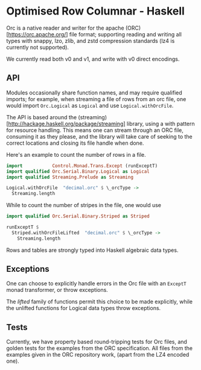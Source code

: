 Optimised Row Columnar - Haskell
================================

Orc is a native reader and writer for the apache
(ORC)[https://orc.apache.org/] file format; supporting reading and
writing all types with snappy, lzo, zlib, and zstd compression
standards (lz4 is currently not supported).

We currently read both v0 and v1, and write with v0 direct encodings.

API
---

Modules occasionally share function names, and may require qualified
imports; for example, when streaming a file of rows from an orc
file, one would import `Orc.Logical` as `Logical` and use
`Logical.withOrcFile`.

The API is based around the
(streaming)[http://hackage.haskell.org/package/streaming] library,
using a with pattern for resource handling. This means one can
stream through an ORC file, consuming it as they please, and the
library will take care of seeking to the correct locations and
closing its file handle when done.

Here's an example to count the number of rows in a file.

```haskell
import           Control.Monad.Trans.Except (runExceptT)
import qualified Orc.Serial.Binary.Logical as Logical
import qualified Streaming.Prelude as Streaming

Logical.withOrcFile  "decimal.orc" $ \_orcType ->
  Streaming.length
```

While to count the number of stripes in the file, one would use

```haskell
import qualified Orc.Serial.Binary.Striped as Striped

runExceptT $
  Striped.withOrcFileLifted  "decimal.orc" $ \_orcType ->
    Streaming.length
```

Rows and tables are strongly typed into Haskell algebraic data
types.

Exceptions
----------

One can choose to explicitly handle errors in the Orc file with
an `ExceptT` monad transformer, or throw exceptions.

The _lifted_ family of functions permit this choice to be made
explicitly, while the unlifted functions for Logical data types
throw exceptions.


Tests
-----

Currently, we have property based round-tripping tests for Orc
files, and golden tests for the examples from the ORC specification.
All files from the examples given in the ORC repository work, (apart
from the LZ4 encoded one).
